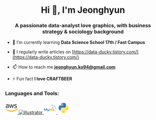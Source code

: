 <h1 align="center">Hi 👋, I'm Jeonghyun</h1>
<h3 align="center">A passionate data-analyst love graphics, with business strategy & sociology background</h3>



- 🌱 I’m currently learning **Data Science School 17th / Fast Campus**

- 📝 I regularly write articles on [https://data-ducky.tistory.com/](https://data-ducky.tistory.com/)

- 📫 How to reach me **jeonghyun.ko94@gmail.com**

- ⚡ Fun fact **I love CRAFTBEER**


<h3 align="left">Languages and Tools:</h3>
<p align="left"> <a href="https://aws.amazon.com" target="_blank"> <img src="https://raw.githubusercontent.com/devicons/devicon/master/icons/amazonwebservices/amazonwebservices-original-wordmark.svg" alt="aws" width="40" height="40"/> </a> <a href="https://www.adobe.com/in/products/illustrator.html" target="_blank"> <img src="https://www.vectorlogo.zone/logos/adobe_illustrator/adobe_illustrator-icon.svg" alt="illustrator" width="40" height="40"/> </a> <a href="https://www.mysql.com/" target="_blank"> <img src="https://raw.githubusercontent.com/devicons/devicon/master/icons/mysql/mysql-original-wordmark.svg" alt="mysql" width="40" height="40"/> </a> <a href="https://www.python.org" target="_blank"> <img src="https://raw.githubusercontent.com/devicons/devicon/master/icons/python/python-original.svg" alt="python" width="40" height="40"/> </a> </p>
